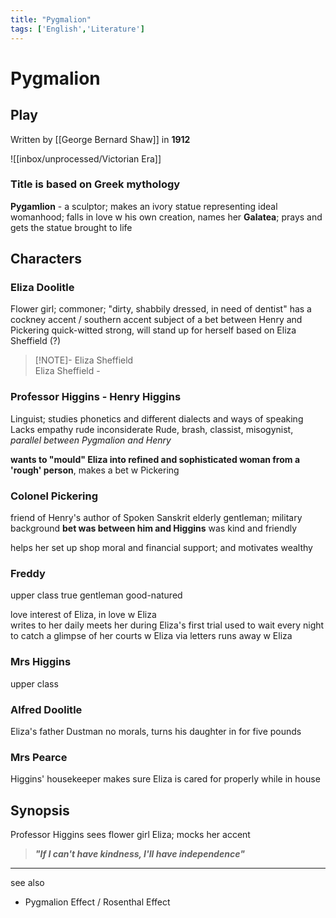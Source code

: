 ```yaml
---
title: "Pygmalion"
tags: ['English','Literature']
---
```


# Pygmalion 
## Play
Written by [[George Bernard Shaw]]
in **1912**



![[inbox/unprocessed/Victorian Era]]

### Title is based on Greek mythology
**Pygamlion** - a sculptor; makes an ivory statue representing ideal womanhood; falls in love w his own creation,
names her **Galatea**; prays and gets the statue brought to life 

## Characters

### Eliza Doolitle 
Flower girl; commoner; "dirty, shabbily dressed, in need of dentist"
has a cockney accent / southern accent 
subject of a bet between Henry and Pickering 
quick-witted
strong, will stand up for herself
based on Eliza Sheffield (?)
>[!NOTE]- Eliza Sheffield 	
>Eliza Sheffield - 

### Professor Higgins - Henry Higgins 
Linguist; studies phonetics and different dialects and ways of speaking
Lacks empathy
rude
inconsiderate 
Rude, brash, classist, misogynist, 
_parallel between Pygmalion and Henry_

**wants to "mould" Eliza into refined and sophisticated woman 
from a 'rough' person**, makes a bet w Pickering 

### Colonel Pickering 
friend of Henry's
author of Spoken Sanskrit
elderly gentleman; military background
**bet was between him and Higgins** 
was kind and friendly 

helps her set up shop
moral and financial support; and motivates
wealthy

### Freddy
upper class 
true gentleman 
good-natured

love interest of Eliza, in love w Eliza  
writes to her daily
meets her during Eliza's first trial 
used to wait every night to catch a glimpse of her
courts w Eliza via letters
runs away w Eliza 

### Mrs Higgins 
upper class 


### Alfred Doolitle  
Eliza's father
Dustman
no morals, turns his daughter in for five pounds

### Mrs Pearce
Higgins' housekeeper
makes sure Eliza is cared for properly while in house



## Synopsis
Professor Higgins sees flower girl Eliza; mocks her accent



> ***"If I can't have kindness, I'll have independence"***


--- 
see also 
- Pygmalion Effect / Rosenthal Effect 

